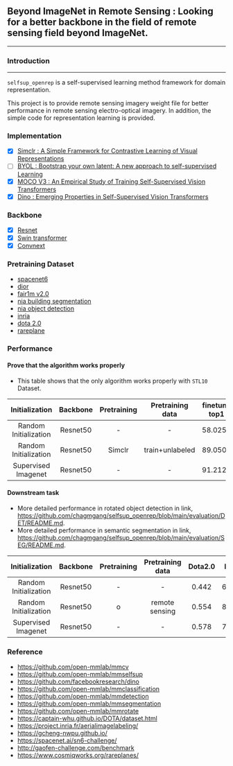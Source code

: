 ## Beyond ImageNet in Remote Sensing : Looking for a better backbone in the field of remote sensing field beyond ImageNet.
---

### Introduction
---
`selfsup_openrep` is a self-supervised learning method framework for domain representation.

This project is to provide remote sensing imagery weight file for better performance in remote sensing electro-optical imagery. In addition, the simple code for representation learning is provided.

### Implementation
- [x] [Simclr : A Simple Framework for Contrastive Learning of Visual Representations](https://arxiv.org/abs/2002.05709)
- [ ] [BYOL : Bootstrap your own latent: A new approach to self-supervised Learning](https://arxiv.org/abs/2006.07733)
- [x] [MOCO V3 : An Empirical Study of Training Self-Supervised Vision Transformers](https://arxiv.org/abs/2104.02057)
- [x] [Dino : Emerging Properties in Self-Supervised Vision Transformers](https://arxiv.org/abs/2104.14294)

### Backbone

* [x] [Resnet](https://arxiv.org/abs/1512.03385)
* [x] [Swin transformer](https://arxiv.org/abs/2103.14030)
* [x] [Convnext](https://arxiv.org/abs/2201.03545)

### Pretraining Dataset

* [spacenet6](https://spacenet.ai/sn6-challenge/)
* [dior](https://arxiv.org/abs/2110.01931)
* [fair1m v2.0](http://gaofen-challenge.com/benchmark)
* [nia building segmentation](https://github.com/SIAnalytics/buildingdetection2020)
* [nia object detection](https://github.com/SIAnalytics/roas)
* [inria](https://project.inria.fr/aerialimagelabeling/)
* [dota 2.0](https://captain-whu.github.io/DOTA/dataset.html)
* [rareplane](https://www.cosmiqworks.org/rareplanes/)

### Performance

#### Prove that the algorithm works properly
* This table shows that the only algorithm works properly with `STL10` Dataset.

|     Initialization    | Backbone     | Pretraining | Pretraining data |   finetune top1  |   finetune top5  |   knn(20) top 1  |   knn(20) top 5  |
|:---------------------:|:------------:|:-----------:|:----------------:|:----------------:|:----------------:|:----------------:|:----------------:|
| Random Initialization | Resnet50     |      -      |         -        |      58.0250     |     95.7250      |         -        |         -        |
| Random Initialization | Resnet50     |  Simclr     | train+unlabeled  |      89.0500     |     99.6250      |      60.6750     |      92.6000     |
|  Supervised Imagenet  | Resnet50     |      -      |         -        |      91.2125     |     99.4500      |       6.2000     |      40.2125     |


#### Downstream task

* More detailed performance in rotated object detection in link, https://github.com/chagmgang/selfsup_openrep/blob/main/evaluation/DET/README.md.
* More detailed performance in semantic segmentation in link, https://github.com/chagmgang/selfsup_openrep/blob/main/evaluation/SEG/README.md.

|     Initialization    | Backbone | Pretraining | Pretraining data |  Dota2.0 |  Inria |
|:---------------------:|:--------:|:-----------:|:----------------:|:--------:|:------:|
| Random Initialization | Resnet50 |      -      |         -        | 0.442    | 65.10  |
| Random Initialization | Resnet50 |      o      |  remote sensing  | 0.554    | 88.23  |
| Supervised Imagenet   | Resnet50 |      -      |         -        | 0.578    | 77.43  |

### Reference
* https://github.com/open-mmlab/mmcv
* https://github.com/open-mmlab/mmselfsup
* https://github.com/facebookresearch/dino
* https://github.com/open-mmlab/mmclassification
* https://github.com/open-mmlab/mmdetection
* https://github.com/open-mmlab/mmsegmentation
* https://github.com/open-mmlab/mmrotate
* https://captain-whu.github.io/DOTA/dataset.html
* https://project.inria.fr/aerialimagelabeling/
* https://gcheng-nwpu.github.io/
* https://spacenet.ai/sn6-challenge/
* http://gaofen-challenge.com/benchmark
* https://www.cosmiqworks.org/rareplanes/
